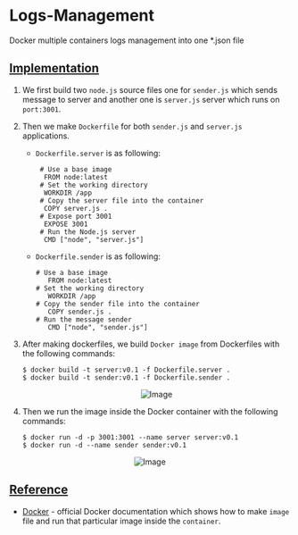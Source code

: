 # Logs-Management
Docker multiple containers logs management into one *.json file

## [Implementation](https://github.com/af4092/Logs-Management/tree/main/docker_logs_test)

1. We first build two `node.js` source files one for `sender.js` which sends message to server and another one is `server.js` server which runs on `port:3001`.
2. Then we make `Dockerfile` for both `sender.js` and `server.js` applications.  

     - `Dockerfile.server` is as following:
       
       ```
        # Use a base image
         FROM node:latest
        # Set the working directory
         WORKDIR /app
        # Copy the server file into the container
         COPY server.js .
        # Expose port 3001
         EXPOSE 3001
        # Run the Node.js server
         CMD ["node", "server.js"]
       ```
       
     - `Dockerfile.sender` is as following:
  
       ```
       # Use a base image
          FROM node:latest
       # Set the working directory
          WORKDIR /app
       # Copy the sender file into the container
          COPY sender.js .
       # Run the message sender
          CMD ["node", "sender.js"]
       ```
3. After making dockerfiles, we build `Docker image` from Dockerfiles with the following commands:

   ```
   $ docker build -t server:v0.1 -f Dockerfile.server .
   $ docker build -t sender:v0.1 -f Dockerfile.sender .
   ```

     <p align="center">
         <img src="https://github.com/af4092/Logs-Management/assets/24220136/5327a988-4ba0-44fa-81bf-dab47a16cd61.png" alt="Image">
      </p>

4. Then we run the image inside the Docker container with the following commands:

   ```
   $ docker run -d -p 3001:3001 --name server server:v0.1
   $ docker run -d --name sender sender:v0.1
   ```
   
 <p align="center">
         <img src="https://github.com/af4092/Logs-Management/assets/24220136/2eb0fcc3-270e-4b3b-a154-75082ed29842.png" alt="Image">
      </p>


## [Reference]()

- [Docker](https://docs.docker.com/) - official Docker documentation which shows how to make `image` file and run that particular image inside the `container`.
